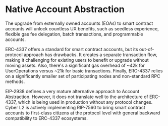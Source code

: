 # Native Account Abstraction

The upgrade from externally owned accounts (EOAs) to smart contract accounts will unlock countless UX benefits, such as seedless experience, flexible gas fee delegation, batch transactions, and programmable accounts.

ERC-4337 offers a standard for smart contract accounts, but its out-of-protocol approach has drawbacks. It creates a separate transaction flow, making it challenging for existing users to benefit or upgrade without moving assets. Also, there's a significant gas overhead of ~42k for UserOperations versus ~21k for basic transactions. Finally, ERC-4337 relies on a significantly smaller set of participating nodes and non-standard RPC methods.

EIP-2938 defines a very mature alternative approach to Account Abstraction. However, it does not translate well to the architecture of ERC-4337, which is being used in production without any protocol changes. Cyber L2 is actively implementing RIP-7560 to bring smart contract accounts to first-class citizens at the protocol level with general backward compatibility to ERC-4337 ecosystems.
